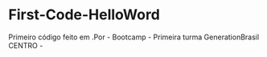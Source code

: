 # First-Code-HelloWord
Primeiro código feito em .Por - Bootcamp - Primeira turma GenerationBrasil CENTRO -
